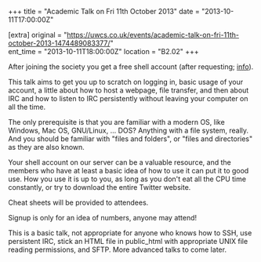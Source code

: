 +++
title = "Academic Talk on Fri 11th October 2013"
date = "2013-10-11T17:00:00Z"

[extra]
original = "https://uwcs.co.uk/events/academic-talk-on-fri-11th-october-2013-1474489083377/"    
ent_time = "2013-10-11T18:00:00Z"
location = "B2.02"
+++

After joining the society you get a free shell account (after requesting; [info](http://uwcs.co.uk/cms/about/services/hosting/member/)).

This talk aims to get you up to scratch on logging in, basic usage of your account, a little about how to host a webpage, file transfer, and then about IRC and how to listen to IRC persistently without leaving your computer on all the time.

The only prerequisite is that you are familiar with a modern OS, like Windows, Mac OS, GNU/Linux, ... DOS? Anything with a file system, really. And you should be familiar with "files and folders", or "files and directories" as they are also known.

Your shell account on our server can be a valuable resource, and the members who have at least a basic idea of how to use it can put it to good use. How you use it is up to you, as long as you don't eat all the CPU time constantly, or try to download the entire Twitter website.

Cheat sheets will be provided to attendees.

Signup is only for an idea of numbers, anyone may attend\!

This is a basic talk, not appropriate for anyone who knows how to SSH, use persistent IRC, stick an HTML file in public\_html with appropriate UNIX file reading permissions, and SFTP. More advanced talks to come later.

